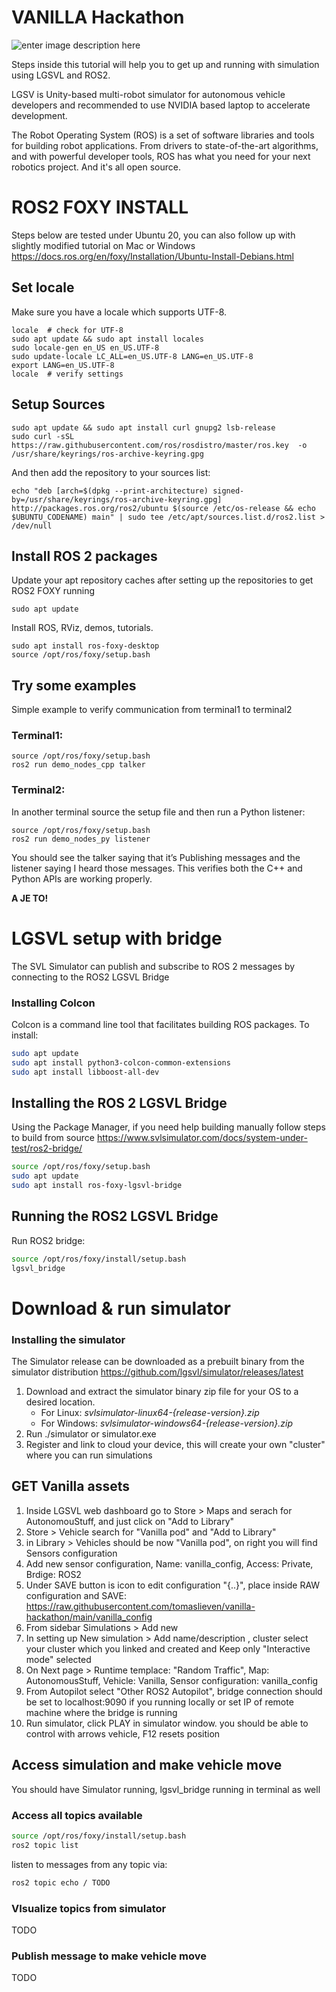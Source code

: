# VANILLA Hackathon
![enter image description here](https://imgs.xkcd.com/comics/pointers.png)

Steps inside this tutorial will help you to get up and running with simulation using LGSVL and ROS2. 

LGSV is Unity-based multi-robot simulator for autonomous vehicle developers and recommended to use NVIDIA based laptop to accelerate development. 

The Robot Operating System (ROS) is a set of software libraries and tools for building robot applications. From drivers to state-of-the-art algorithms, and with powerful developer tools, ROS has what you need for your next robotics project. And it's all open source.

# ROS2 FOXY INSTALL
Steps below are tested under Ubuntu 20, you can also follow up with slightly modified tutorial on Mac or Windows
https://docs.ros.org/en/foxy/Installation/Ubuntu-Install-Debians.html

## Set locale
Make sure you have a locale which supports UTF-8.

    locale  # check for UTF-8
    sudo apt update && sudo apt install locales
    sudo locale-gen en_US en_US.UTF-8
    sudo update-locale LC_ALL=en_US.UTF-8 LANG=en_US.UTF-8
    export LANG=en_US.UTF-8
    locale  # verify settings

## Setup Sources

    sudo apt update && sudo apt install curl gnupg2 lsb-release
    sudo curl -sSL https://raw.githubusercontent.com/ros/rosdistro/master/ros.key  -o /usr/share/keyrings/ros-archive-keyring.gpg

And then add the repository to your sources list:

    echo "deb [arch=$(dpkg --print-architecture) signed-by=/usr/share/keyrings/ros-archive-keyring.gpg] http://packages.ros.org/ros2/ubuntu $(source /etc/os-release && echo $UBUNTU_CODENAME) main" | sudo tee /etc/apt/sources.list.d/ros2.list > /dev/null

## Install ROS 2 packages
Update your apt repository caches after setting up the repositories to get ROS2 FOXY running

    sudo apt update

Install ROS, RViz, demos, tutorials.

    sudo apt install ros-foxy-desktop
    source /opt/ros/foxy/setup.bash

## Try some examples
Simple example to verify communication from terminal1 to terminal2

### Terminal1:

    source /opt/ros/foxy/setup.bash
    ros2 run demo_nodes_cpp talker

### Terminal2:
In another terminal source the setup file and then run a Python listener:

    source /opt/ros/foxy/setup.bash
    ros2 run demo_nodes_py listener

You should see the talker saying that it’s Publishing messages and the listener saying I heard those messages. This verifies both the C++ and Python APIs are working properly. 

**A JE TO!**


# LGSVL setup with bridge
The SVL Simulator can publish and subscribe to ROS 2 messages by connecting to the ROS2 LGSVL Bridge 

### Installing Colcon 

Colcon is a command line tool that facilitates building ROS packages. To install:

```bash
sudo apt update
sudo apt install python3-colcon-common-extensions
sudo apt install libboost-all-dev
```

## Installing the ROS 2 LGSVL Bridge  
 Using the Package Manager, if you need help building manually follow steps to build from source
 https://www.svlsimulator.com/docs/system-under-test/ros2-bridge/
 
```bash
source /opt/ros/foxy/setup.bash
sudo apt update
sudo apt install ros-foxy-lgsvl-bridge
```

## Running the ROS2 LGSVL Bridge 

Run ROS2 bridge:

```bash
source /opt/ros/foxy/install/setup.bash
lgsvl_bridge
```

# Download & run simulator
### Installing the simulator 

The Simulator release can be downloaded as a prebuilt binary from the  simulator distribution https://github.com/lgsvl/simulator/releases/latest

1.  Download and extract the simulator binary zip file for your OS to a desired location.
    -   For Linux:  _svlsimulator-linux64-{release-version}.zip_
    -   For Windows:  _svlsimulator-windows64-{release-version}.zip_
2. Run ./simulator or simulator.exe
3. Register and link to cloud your device, this will create your own "cluster" where you can run simulations

## GET Vanilla assets 
1.  Inside LGSVL web dashboard go to Store > Maps and serach for AutonomouStuff, and just click on "Add to Library"
2.  Store > Vehicle search for "Vanilla pod" and "Add to Library"
3.  in Library > Vehicles should be now "Vanilla pod", on right you will find Sensors configuration
4.  Add new sensor configuration, Name: vanilla_config, Access: Private, Brdige: ROS2
5.  Under SAVE button is icon to edit configuration "{..}", place inside RAW configuration and SAVE: https://raw.githubusercontent.com/tomaslieven/vanilla-hackathon/main/vanilla_config
6.  From sidebar Simulations > Add new
7.  In setting up New simulation > Add name/description , cluster select your cluster which you linked and created and Keep only "Interactive mode" selected
8.  On Next page > Runtime templace: "Random Traffic", Map: AutonomousStuff, Vehicle: Vanilla, Sensor configuration: vanilla_config
9.  From Autopilot select "Other ROS2 Autopilot", bridge connection should be set to localhost:9090 if you running locally or set IP of remote machine where the bridge is running
10.  Run simulator, click PLAY in simulator window. you should be able to control with arrows vehicle, F12 resets position 

## Access simulation and make vehicle move
You should have Simulator running, lgsvl_bridge running in terminal as well

### Access all topics available
```bash
source /opt/ros/foxy/install/setup.bash
ros2 topic list 
```

listen to messages from any topic via:
```bash
ros2 topic echo / TODO
```

### VIsualize topics from simulator
TODO

### Publish message to make vehicle move
TODO



